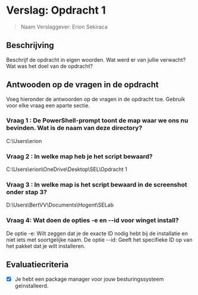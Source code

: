 # Verslag: Opdracht 1

> Naam Verslaggever: Erion Sekiraca

## Beschrijving

Beschrijf de opdracht in eigen woorden. Wat werd er van jullie verwacht? Wat was het doel van de opdracht?

## Antwooden op de vragen in de opdracht

Voeg hieronder de antwoorden op de vragen in de opdracht toe. Gebruik voor elke vraag een aparte sectie.

### Vraag 1 :  De PowerShell-prompt toont de map waar we ons nu bevinden. Wat is de naam van deze directory?

C:\Users\erion

### Vraag 2 : In welke map heb je het script bewaard?

C:\Users\erion\OneDrive\Desktop\SEL\Opdracht 1

### Vraag 3 : In welke map is het script bewaard in de screenshot onder stap 3?

D:\Users\BertVV\Documents\Hogent\SELab

### Vraag 4: Wat doen de opties -e en --id voor winget install?

De optie -e: Wilt zeggen dat je de exacte ID nodig hebt bij de installatie en niet iets met soortgelijke naam.
De optie --id: Geeft het specifieke ID op van het pakket dat je wilt installeren. 

## Evaluatiecriteria

- [x] Je hebt een package manager voor jouw besturingssysteem geïnstalleerd.

